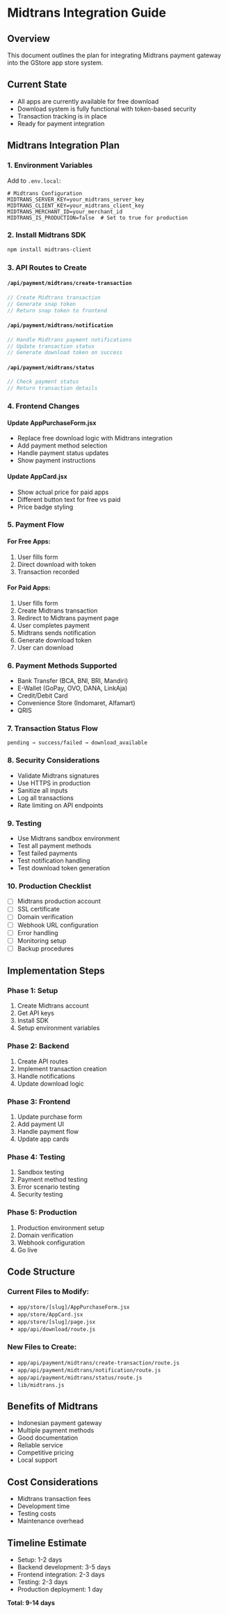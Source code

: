 # Midtrans Integration Guide

## Overview
This document outlines the plan for integrating Midtrans payment gateway into the GStore app store system.

## Current State
- All apps are currently available for free download
- Download system is fully functional with token-based security
- Transaction tracking is in place
- Ready for payment integration

## Midtrans Integration Plan

### 1. Environment Variables
Add to `.env.local`:
```env
# Midtrans Configuration
MIDTRANS_SERVER_KEY=your_midtrans_server_key
MIDTRANS_CLIENT_KEY=your_midtrans_client_key
MIDTRANS_MERCHANT_ID=your_merchant_id
MIDTRANS_IS_PRODUCTION=false  # Set to true for production
```

### 2. Install Midtrans SDK
```bash
npm install midtrans-client
```

### 3. API Routes to Create

#### `/api/payment/midtrans/create-transaction`
```javascript
// Create Midtrans transaction
// Generate snap token
// Return snap token to frontend
```

#### `/api/payment/midtrans/notification`
```javascript
// Handle Midtrans payment notifications
// Update transaction status
// Generate download token on success
```

#### `/api/payment/midtrans/status`
```javascript
// Check payment status
// Return transaction details
```

### 4. Frontend Changes

#### Update AppPurchaseForm.jsx
- Replace free download logic with Midtrans integration
- Add payment method selection
- Handle payment status updates
- Show payment instructions

#### Update AppCard.jsx
- Show actual price for paid apps
- Different button text for free vs paid
- Price badge styling

### 5. Payment Flow

#### For Free Apps:
1. User fills form
2. Direct download with token
3. Transaction recorded

#### For Paid Apps:
1. User fills form
2. Create Midtrans transaction
3. Redirect to Midtrans payment page
4. User completes payment
5. Midtrans sends notification
6. Generate download token
7. User can download

### 6. Payment Methods Supported
- Bank Transfer (BCA, BNI, BRI, Mandiri)
- E-Wallet (GoPay, OVO, DANA, LinkAja)
- Credit/Debit Card
- Convenience Store (Indomaret, Alfamart)
- QRIS

### 7. Transaction Status Flow
```
pending → success/failed → download_available
```

### 8. Security Considerations
- Validate Midtrans signatures
- Use HTTPS in production
- Sanitize all inputs
- Log all transactions
- Rate limiting on API endpoints

### 9. Testing
- Use Midtrans sandbox environment
- Test all payment methods
- Test failed payments
- Test notification handling
- Test download token generation

### 10. Production Checklist
- [ ] Midtrans production account
- [ ] SSL certificate
- [ ] Domain verification
- [ ] Webhook URL configuration
- [ ] Error handling
- [ ] Monitoring setup
- [ ] Backup procedures

## Implementation Steps

### Phase 1: Setup
1. Create Midtrans account
2. Get API keys
3. Install SDK
4. Setup environment variables

### Phase 2: Backend
1. Create API routes
2. Implement transaction creation
3. Handle notifications
4. Update download logic

### Phase 3: Frontend
1. Update purchase form
2. Add payment UI
3. Handle payment flow
4. Update app cards

### Phase 4: Testing
1. Sandbox testing
2. Payment method testing
3. Error scenario testing
4. Security testing

### Phase 5: Production
1. Production environment setup
2. Domain verification
3. Webhook configuration
4. Go live

## Code Structure

### Current Files to Modify:
- `app/store/[slug]/AppPurchaseForm.jsx`
- `app/store/AppCard.jsx`
- `app/store/[slug]/page.jsx`
- `app/api/download/route.js`

### New Files to Create:
- `app/api/payment/midtrans/create-transaction/route.js`
- `app/api/payment/midtrans/notification/route.js`
- `app/api/payment/midtrans/status/route.js`
- `lib/midtrans.js`

## Benefits of Midtrans
- Indonesian payment gateway
- Multiple payment methods
- Good documentation
- Reliable service
- Competitive pricing
- Local support

## Cost Considerations
- Midtrans transaction fees
- Development time
- Testing costs
- Maintenance overhead

## Timeline Estimate
- Setup: 1-2 days
- Backend development: 3-5 days
- Frontend integration: 2-3 days
- Testing: 2-3 days
- Production deployment: 1 day

**Total: 9-14 days** 